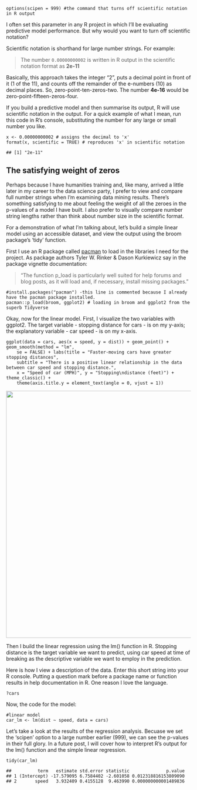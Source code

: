 <pre class="r"><code>options(scipen = 999) #the command that turns off scientific notation in R output</code></pre>
<p>I often set this parameter in any R project in which I’ll be evaluating predictive model performance. But why would you want to turn off scientific notation?</p>
<p>Scientific notation is shorthand for large number strings. For example:</p>
<blockquote>
<p>The number <code>0.00000000002</code> is written in R output in the scientific notation format as <strong>2e-11</strong></p>
</blockquote>
<p>Basically, this approach takes the integer “2”, puts a decimal point in front of it (1 of the 11), and counts off the remainder of the e-numbers (10) as decimal places. So, zero-point-ten-zeros-two. The number <strong>4e-16</strong> would be zero-point-fifteen-zeros-four.</p>
<p>If you build a predictive model and then summarise its output, R will use scientific notation in the output. For a quick example of what I mean, run this code in R’s console, substituting the number for any large or small number you like.</p>
<pre class="r"><code>x &lt;- 0.00000000002 # assigns the decimal to &#39;x&#39;
format(x, scientific = TRUE) # reproduces &#39;x&#39; in scientific notation</code></pre>
<pre><code>## [1] &quot;2e-11&quot;</code></pre>
<div id="the-satisfying-weight-of-zeros" class="section level2">
<h2>The satisfying weight of zeros</h2>
<p>Perhaps because I have humanities training and, like many, arrived a little later in my career to the data science party, I prefer to view and compare full number strings when I’m examining data mining results. There’s something satisfying to me about feeling the weight of all the zeroes in the p-values of a model I have built. I also prefer to visually compare number string lengths rather than think about number size in the scientific format.</p>
<p>For a demonstration of what I’m talking about, let’s build a simple linear model using an accessible dataset, and view the output using the broom package’s ‘tidy’ function.</p>
<p>First I use an R package called <a href="https://cran.r-project.org/web/packages/pacman/vignettes/Introduction_to_pacman.html">pacman</a> to load in the libraries I need for the project. As package authors Tyler W. Rinker &amp; Dason Kurkiewicz say in the package vignette documentation:</p>
<blockquote>
<p>“The function p_load is particularly well suited for help forums and blog posts, as it will load and, if necessary, install missing packages.”</p>
</blockquote>
<pre class="r"><code>#install.packages(&quot;pacman&quot;) -this line is commented because I already have the pacman package installed. 
pacman::p_load(broom, ggplot2) # loading in broom and ggplot2 from the superb Tidyverse</code></pre>
<p>Okay, now for the linear model. First, I visualize the two variables with ggplot2. The target variable - stopping distance for cars - is on my y-axis; the explanatory variable - car speed - is on my x-axis.</p>
<pre class="r"><code>ggplot(data = cars, aes(x = speed, y = dist)) + geom_point() + geom_smooth(method = &quot;lm&quot;, 
    se = FALSE) + labs(title = &quot;Faster-moving cars have greater stopping distances&quot;, 
    subtitle = &quot;There is a positive linear relationship in the data between car speed and stopping distance.&quot;, 
    x = &quot;Speed of car (MPH)&quot;, y = &quot;Stopping\ndistance (feet)&quot;) + theme_classic() + 
    theme(axis.title.y = element_text(angle = 0, vjust = 1))</code></pre>
<p><img src="/post/2018-01-04-r-options-scipen-999_files/figure-html/unnamed-chunk-4-1.png" width="672" /></p>
<p>Then I build the linear regression using the lm() function in R. Stopping distance is the target variable we want to predict, using car speed at time of breaking as the descriptive variable we want to employ in the prediction.</p>
<p>Here is how I view a description of the data. Enter this short string into your R console. Putting a question mark before a package name or function results in help documentation in R. One reason I love the language.</p>
<p><code>?cars</code></p>
<p>Now, the code for the model:</p>
<pre class="r"><code>#linear model
car_lm &lt;- lm(dist ~ speed, data = cars) </code></pre>
<p>Let’s take a look at the results of the regression analysis. Becuase we set the ‘scipen’ option to a large number earlier (999), we can see the p-values in their full glory. In a future post, I will cover how to interpret R’s output for the lm() function and the simple linear regression.</p>
<pre class="r"><code>tidy(car_lm)</code></pre>
<pre><code>##          term   estimate std.error statistic              p.value
## 1 (Intercept) -17.579095 6.7584402 -2.601058 0.012318816153809090
## 2       speed   3.932409 0.4155128  9.463990 0.000000000001489836</code></pre>
</div>
